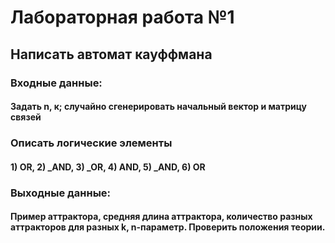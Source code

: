# Лабораторная работа №1

## Написать автомат кауффмана

### Входные данные:
#### Задать n, к; случайно сгенерировать начальный вектор и матрицу связей

### Описать логические элементы
#### 1) OR, 2) _AND, 3) _OR, 4) AND, 5) _AND, 6) OR 

### Выходные данные:
#### Пример аттрактора, средняя длина аттрактора, количество разных аттракторов для разных k, n-параметр. Проверить положения теории.

